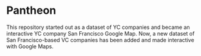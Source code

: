 # Pantheon

This repository started out as a dataset of YC companies and became an interactive YC company San Francisco Google Map. Now, a new dataset of San Francisco-based VC companies has been added and made interactive with Google Maps.